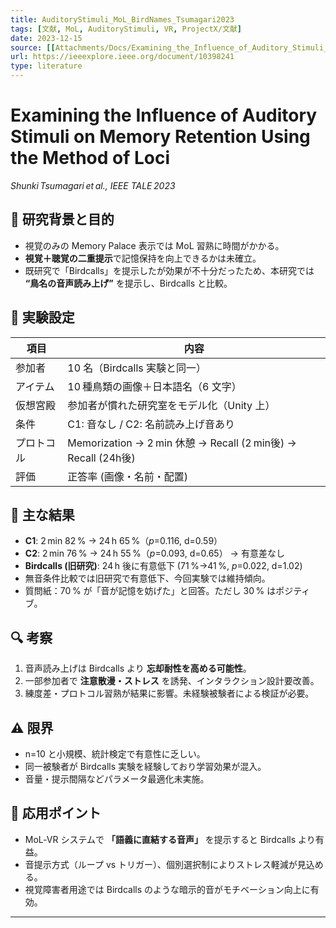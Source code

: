 ```yaml
---
title: AuditoryStimuli_MoL_BirdNames_Tsumagari2023
tags: [文献, MoL, AuditoryStimuli, VR, ProjectX/文献]
date: 2023-12-15
source: [[Attachments/Docs/Examining_the_Influence_of_Auditory_Stimuli_on_Memory_Retention_Using_the_Method_of_Loci.pdf]]
url: https://ieeexplore.ieee.org/document/10398241
type: literature
---
```


# Examining the Influence of Auditory Stimuli on Memory Retention Using the Method of Loci  
*Shunki Tsumagari et al., IEEE TALE 2023*

## 🧠 研究背景と目的
- 視覚のみの Memory Palace 表示では MoL 習熟に時間がかかる。  
- **視覚＋聴覚の二重提示**で記憶保持を向上できるかは未確立。
- 既研究で「Birdcalls」を提示したが効果が不十分だったため、本研究では **“鳥名の音声読み上げ”** を提示し、Birdcalls と比較。

## 🎯 実験設定
| 項目 | 内容 |
|------|------|
| 参加者 | 10 名（Birdcalls 実験と同一） |
| アイテム | 10 種鳥類の画像＋日本語名（6 文字） |
| 仮想宮殿 | 参加者が慣れた研究室をモデル化（Unity 上） |
| 条件 | C1: 音なし / C2: 名前読み上げ音あり |
| プロトコル | Memorization → 2 min 休憩 → Recall (2 min後) → Recall (24h後) |
| 評価 | 正答率 (画像・名前・配置) |

## 🧪 主な結果
- **C1**: 2 min 82 % → 24 h 65 %（*p*=0.116, d=0.59）  
- **C2**: 2 min 76 % → 24 h 55 %（*p*=0.093, d=0.65） → 有意差なし  
- **Birdcalls (旧研究)**: 24 h 後に有意低下 (71 %→41 %, *p*=0.022, d=1.02)  
- 無音条件比較では旧研究で有意低下、今回実験では維持傾向。  
- 質問紙：70 % が「音が記憶を妨げた」と回答。ただし 30 % はポジティブ。

## 🔍 考察
1. 音声読み上げは Birdcalls より **忘却耐性を高める可能性**。  
2. 一部参加者で **注意散漫・ストレス** を誘発、インタラクション設計要改善。  
3. 練度差・プロトコル習熟が結果に影響。未経験被験者による検証が必要。  

## ⚠ 限界
- n=10 と小規模、統計検定で有意性に乏しい。  
- 同一被験者が Birdcalls 実験を経験しており学習効果が混入。  
- 音量・提示間隔などパラメータ最適化未実施。

## 🚀 応用ポイント
- MoL‑VR システムで **「語義に直結する音声」** を提示すると Birdcalls より有益。  
- 音提示方式（ループ vs トリガー）、個別選択制によりストレス軽減が見込める。  
- 視覚障害者用途では Birdcalls のような暗示的音がモチベーション向上に有効。  

---
